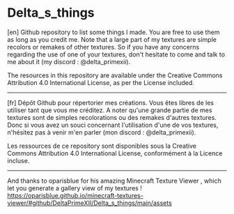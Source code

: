 # Delta_s_things

[en] Github repository to list some things I made. You are free to use them as long as you credit me.
Note that a large part of my textures are simple recolors or remakes of other textures. So if you have any concerns regarding the use of one of your textures, don't hesitate to come and talk to me about it (my discord : @delta_primexii).

The resources in this repository are available under the Creative Commons Attribution 4.0 International License, as per the License included.

----------------------------------------------------------------------------------------------------

[fr] Dépôt Github pour répertorier mes créations. Vous êtes libres de les utiliser tant que vous me créditez.
A noter qu'une grande partie de mes textures sont de simples recolorations ou des remakes d'autres textures. Donc si vous avez un souci concernant l'utilisation d'une de vos textures, n'hésitez pas à venir m'en parler (mon discord : @delta_primexii).

Les ressources de ce repository sont disponibles sous la Creative Commons Attribution 4.0 International License, conformément à la Licence incluse.

----------------------------------------------------------------------------------------------------

And thanks to oparisblue for his amazing Minecraft Texture Viewer , which let you generate a gallery view of my textures !
https://oparisblue.github.io/minecraft-textures-viewer/#github/DeltaPrimeXII/Delta_s_things/main/assets